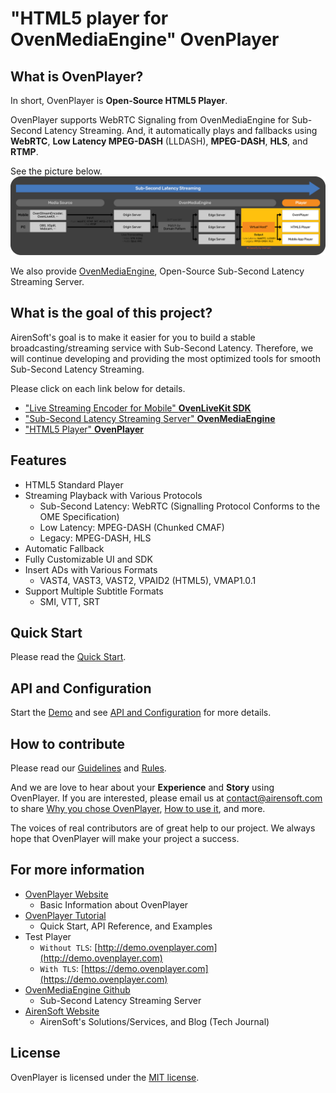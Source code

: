 # "HTML5 player for OvenMediaEngine" OvenPlayer


## What is OvenPlayer?

In short, OvenPlayer is <b>Open-Source HTML5 Player</b>.

OvenPlayer supports WebRTC Signaling from OvenMediaEngine for Sub-Second Latency Streaming. And, it automatically plays and fallbacks using <b>WebRTC</b>, <b>Low Latency MPEG-DASH</b> (LLDASH), <b>MPEG-DASH</b>, <b>HLS</b>, and <b>RTMP</b>.

See the picture below.
<img src="docs/assets/images/01_OvenPlayer_210512.png" style="max-width: 100%; height: auto;">

We also provide [OvenMediaEngine](https://github.com/AirenSoft/OvenMediaEngine), Open-Source Sub-Second Latency Streaming Server.


## What is the goal of this project?

AirenSoft's goal is to make it easier for you to build a stable broadcasting/streaming service with Sub-Second Latency.
Therefore, we will continue developing and providing the most optimized tools for smooth Sub-Second Latency Streaming.

Please click on each link below for details.
* ["Live Streaming Encoder for Mobile" <b>OvenLiveKit SDK](https://www.airensoft.com/olk)</b>
* ["Sub-Second Latency Streaming Server" <b>OvenMediaEngine](https://www.ovenmediaengine.com/ome)</b>
* ["HTML5 Player" <b>OvenPlayer](https://www.ovenmediaengine.com/ovenplayer)</b>


## Features

* HTML5 Standard Player 
* Streaming Playback with Various Protocols
    * Sub-Second Latency: WebRTC (Signalling Protocol Conforms to the OME Specification)
    * Low Latency: MPEG-DASH (Chunked CMAF)
    * Legacy: MPEG-DASH, HLS
* Automatic Fallback
* Fully Customizable UI and SDK
* Insert ADs with Various Formats
    * VAST4, VAST3, VAST2, VPAID2 (HTML5), VMAP1.0.1
* Support Multiple Subtitle Formats
    * SMI, VTT, SRT


## Quick Start

Please read the [Quick Start](https://airensoft.gitbook.io/ovenplayer/#quick-start).


## API and Configuration

Start the [Demo](https://airensoft.github.io/OvenPlayer/docs/demo.html) and see [API and Configuration](docs/api.md) for more details.


## How to contribute

Please read our [Guidelines](CONTRIBUTING.md) and [Rules](CODE_OF_CONDUCT.md).

And we are love to hear about your <b>Experience</b> and <b>Story</b> using OvenPlayer. If you are interested, please email us at [contact@airensoft.com](mailto:contact@airensoft.com) to share <u>Why you chose OvenPlayer</u>, <u>How to use it</u>, and more.

The voices of real contributors are of great help to our project. We always hope that OvenPlayer will make your project a success.


## For more information

* [OvenPlayer Website](https://www.ovenmediaengine.com/ovenplayer) 
  * Basic Information about OvenPlayer
* [OvenPlayer Tutorial](https://airensoft.gitbook.io/ovenplayer/)
  * Quick Start, API Reference, and Examples
* Test Player
  * `Without TLS`: [http://demo.ovenplayer.com](http://demo.ovenplayer.com)
  * `With TLS`: [https://demo.ovenplayer.com](https://demo.ovenplayer.com)
* [OvenMediaEngine Github](https://github.com/AirenSoft/OvenMediaEngine)
  * Sub-Second Latency Streaming Server
* [AirenSoft Website](https://www.airensoft.com/)
  * AirenSoft's Solutions/Services, and Blog (Tech Journal)


## License

OvenPlayer is licensed under the [MIT license](LICENSE).
